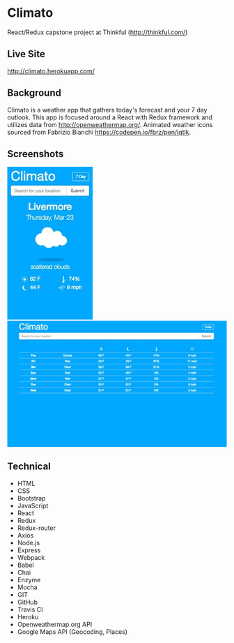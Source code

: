 # Climato
React/Redux capstone project at Thinkful (http://thinkful.com/)

## Live Site
http://climato.herokuapp.com/

## Background
Climato is a weather app that gathers today's forecast and your 7 day outlook. This app is focused around a React with Redux framework and utilizes data from http://openweathermap.org/. Animated weather icons sourced from Fabrizio Bianchi https://codepen.io/fbrz/pen/iqtlk.

## Screenshots
![Screenshots](https://github.com/morettisf/climato/blob/master/screenshots/screenshot1.jpg)
![Screenshots](https://github.com/morettisf/climato/blob/master/screenshots/screenshot2.jpg)

## Technical
* HTML
* CSS
* Bootstrap
* JavaScript
* React
* Redux
* Redux-router
* Axios
* Node.js
* Express
* Webpack
* Babel
* Chai
* Enzyme
* Mocha
* GIT
* GitHub
* Travis CI
* Heroku
* Openweathermap.org API
* Google Maps API (Geocoding, Places)